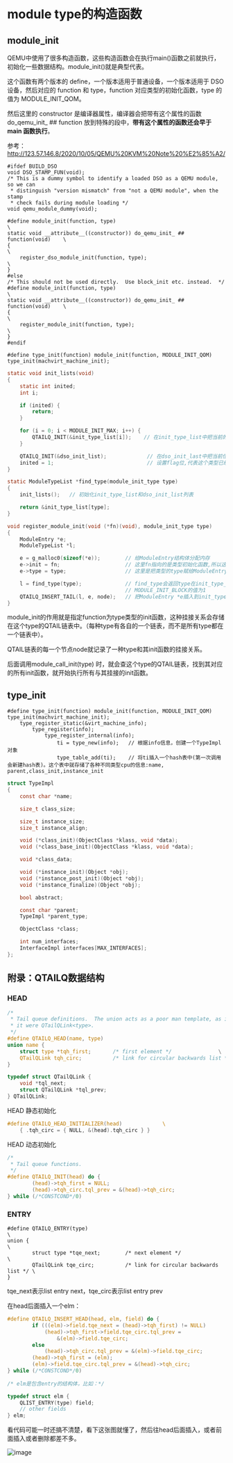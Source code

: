 # module type的构造函数

## module_init

QEMU中使用了很多构造函数，这些构造函数会在执行main()函数之前就执行，初始化一些数据结构。module_init()就是典型代表。

这个函数有两个版本的 define，一个版本适用于普通设备，一个版本适用于 DSO 设备，然后对应的 function 和 type，function 对应类型的初始化函数，type 的值为 MODULE_INIT_QOM。

然后这里的 constructor 是编译器属性，编译器会把带有这个属性的函数 do_qemu_init_ ## function 放到特殊的段中，**带有这个属性的函数还会早于 main 函数执行**。

参考： http://123.57.146.8/2020/10/05/QEMU%20KVM%20Note%20%E2%85%A2/

```shell
#ifdef BUILD_DSO
void DSO_STAMP_FUN(void);
/* This is a dummy symbol to identify a loaded DSO as a QEMU module, so we can
 * distinguish "version mismatch" from "not a QEMU module", when the stamp
 * check fails during module loading */
void qemu_module_dummy(void);

#define module_init(function, type)                                         \
static void __attribute__((constructor)) do_qemu_init_ ## function(void)    \
{                                                                           \
    register_dso_module_init(function, type);                               \
}
#else
/* This should not be used directly.  Use block_init etc. instead.  */
#define module_init(function, type)                                         \
static void __attribute__((constructor)) do_qemu_init_ ## function(void)    \
{                                                                           \
    register_module_init(function, type);                                   \
}
#endif

#define type_init(function) module_init(function, MODULE_INIT_QOM)
type_init(machvirt_machine_init);
```

```c
static void init_lists(void)
{
    static int inited;
    int i;

    if (inited) {
        return;
    }

    for (i = 0; i < MODULE_INIT_MAX; i++) {
        QTAILQ_INIT(&init_type_list[i]);    // 在init_type_list中把当前的位置插入进去
    }

    QTAILQ_INIT(&dso_init_list);             // 在dso_init_last中把当前位置插入进去,最后形成这样的效果
    inited = 1;                              // 设置flag位,代表这个类型已经被注册过了
}

static ModuleTypeList *find_type(module_init_type type)
{
    init_lists();   // 初始化init_type_list和dso_init_list列表

    return &init_type_list[type];
}

void register_module_init(void (*fn)(void), module_init_type type)
{
    ModuleEntry *e;
    ModuleTypeList *l;

    e = g_malloc0(sizeof(*e));        // 给ModuleEntry结构体分配内存
    e->init = fn;                     // 这里fn指向的是类型初始化函数,所以这里就是让init指向类型初始化函数
    e->type = type;                   // 这里是把类型的type赋给ModuleEntry结构体中的type

    l = find_type(type);              // find_type会返回type在init_type_list列表中的位置
                                      // MODULE_INIT_BLOCK的值为1
    QTAILQ_INSERT_TAIL(l, e, node);   // 把ModuleEntry *e插入到init_type_list列表中
}
```

module_init的作用就是指定function为type类型的init函数，这种挂接关系会存储在这个type的QTAIL链表中。（每种type有各自的一个链表，而不是所有type都在一个链表中）。

QTAIL链表的每一个节点node就记录了一种type和其init函数的挂接关系。

后面调用module_call_init(type) 时，就会查这个type的QTAIL链表，找到其对应的所有init函数，就开始执行所有与其挂接的init函数。


## type_init

```shell
#define type_init(function) module_init(function, MODULE_INIT_QOM)
type_init(machvirt_machine_init);
	type_register_static(&virt_machine_info);
		type_register(info);
			type_register_internal(info);
				ti = type_new(info);   // 根据info信息，创建一个TypeImpl对象
				type_table_add(ti);    // 将ti插入一个hash表中(第一次调用会新建hash表)。这个表中就存储了各种不同类型cpu的信息:name, parent,class_init,instance_init
```



```c
struct TypeImpl
{
    const char *name;

    size_t class_size;

    size_t instance_size;
    size_t instance_align;

    void (*class_init)(ObjectClass *klass, void *data);
    void (*class_base_init)(ObjectClass *klass, void *data);

    void *class_data;

    void (*instance_init)(Object *obj);
    void (*instance_post_init)(Object *obj);
    void (*instance_finalize)(Object *obj);

    bool abstract;

    const char *parent;
    TypeImpl *parent_type;

    ObjectClass *class;

    int num_interfaces;
    InterfaceImpl interfaces[MAX_INTERFACES];
};
```



## 附录：QTAILQ数据结构

### HEAD

```c
/*
 * Tail queue definitions.  The union acts as a poor man template, as if
 * it were QTailQLink<type>.
 */
#define QTAILQ_HEAD(name, type)                                         \
union name {                                                            \
	struct type *tqh_first;       /* first element */               \
	QTailQLink tqh_circ;          /* link for circular backwards list */ \  // 循环后向链表
}

typedef struct QTailQLink {
    void *tql_next;
    struct QTailQLink *tql_prev; 
} QTailQLink;
```

HEAD 静态初始化

```c
#define QTAILQ_HEAD_INITIALIZER(head)             \ 
	{ .tqh_circ = { NULL, &(head).tqh_circ } }
```

HEAD 动态初始化

```c
/*
 * Tail queue functions.
 */
#define QTAILQ_INIT(head) do {                                          \
        (head)->tqh_first = NULL;                                       \
        (head)->tqh_circ.tql_prev = &(head)->tqh_circ;                  \
} while (/*CONSTCOND*/0)
```

### ENTRY

```
#define QTAILQ_ENTRY(type)                                              \
union {                                                                 \
        struct type *tqe_next;        /* next element */                \
        QTailQLink tqe_circ;          /* link for circular backwards list */ \
}
```

tqe_next表示list entry next，tqe_circ表示list entry prev

在head后面插入一个elm：

```c
#define QTAILQ_INSERT_HEAD(head, elm, field) do {                       \
        if (((elm)->field.tqe_next = (head)->tqh_first) != NULL)        \
            (head)->tqh_first->field.tqe_circ.tql_prev =                \
                &(elm)->field.tqe_circ;                                 \
        else                                                            \
            (head)->tqh_circ.tql_prev = &(elm)->field.tqe_circ;         \
        (head)->tqh_first = (elm);                                      \
        (elm)->field.tqe_circ.tql_prev = &(head)->tqh_circ;             \
} while (/*CONSTCOND*/0)
    
/* elm是包含entry的结构体，比如：*/

typedef struct elm {
    QLIST_ENTRY(type) field;
    // other fields
} elm;
```

看代码可能一时还搞不清楚，看下这张图就懂了，然后往head后面插入，或者前面插入或者删除都差不多。

![image](https://user-images.githubusercontent.com/36949881/122063096-8c1f3f00-ce22-11eb-9833-328d095bcb0e.png)














